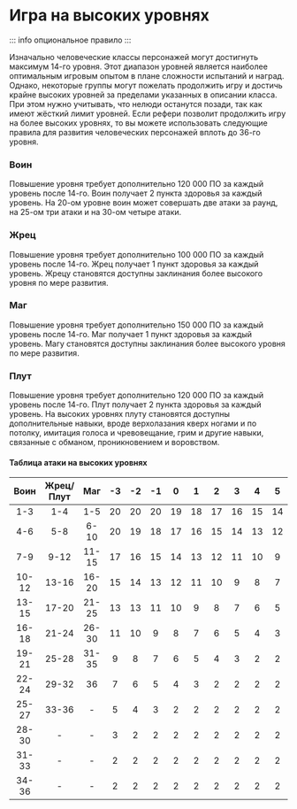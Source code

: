 # Игра на высоких уровнях

::: info опциональное правило
:::

Изначально человеческие классы персонажей могут достигнуть максимум 14-го уровня. Этот диапазон уровней является наиболее оптимальным игровым опытом в плане сложности испытаний и наград. Однако, некоторые группы могут пожелать продолжить игру и достичь крайне высоких уровней за пределами указанных в описании класса. При этом нужно учитывать, что нелюди останутся позади, так как имеют жёсткий лимит уровней. Если рефери позволит продолжить игру на более высоких уровнях, то вы можете использовать следующие правила для развития человеческих персонажей вплоть до 36-го уровня.

### Воин

Повышение уровня требует дополнительно 120 000 ПО за каждый уровень после 14-го. Воин получает 2 пункта здоровья за каждый уровень. На 20-ом уровне воин может совершать две атаки за раунд, на 25-ом три атаки и на 30-ом четыре атаки.

### Жрец

Повышение уровня требует дополнительно 100 000 ПО за каждый уровень после 14-го. Жрец получает 1 пункт здоровья за каждый уровень. Жрецу становятся доступны заклинания более высокого уровня по мере развития.

### Маг

Повышение уровня требует дополнительно 150 000 ПО за каждый уровень после 14-го. Маг получает 1 пункт здоровья за каждый уровень. Магу становятся доступны заклинания более высокого уровня по мере развития.

### Плут

Повышение уровня требует дополнительно 120 000 ПО за каждый уровень после 14-го. Плут получает 2 пункта здоровья за каждый уровень. На высоких уровнях плуту становятся доступны дополнительные навыки, вроде верхолазания кверх ногами и по потолку, имитация голоса и чревовещание, грим и другие навыки, связанные с обманом, проникновением и воровством.

#### Таблица атаки на высоких уровнях

| Воин  | Жрец/Плут |  Маг  | -3  | -2  | -1  |  0  |  1  |  2  |  3  |  4  |  5  |  6  |  7  |  8  |  9  |
| :---: | :-------: | :---: | :-: | :-: | :-: | :-: | :-: | :-: | :-: | :-: | :-: | :-: | :-: | :-: | :-: |
|  1-3  |    1-4    |  1-5  | 20  | 20  | 20  | 19  | 18  | 17  | 16  | 15  | 14  | 13  | 12  | 11  | 10  |
|  4-6  |    5-8    | 6-10  | 20  | 19  | 18  | 17  | 16  | 15  | 14  | 13  | 12  | 11  | 10  |  9  |  8  |
|  7-9  |   9-12    | 11-15 | 17  | 16  | 15  | 14  | 13  | 12  | 11  | 10  |  9  |  8  |  7  |  6  |  5  |
| 10-12 |   13-16   | 16-20 | 15  | 14  | 13  | 12  | 11  | 10  |  9  |  8  |  7  |  6  |  5  |  4  |  3  |
| 13-15 |   17-20   | 21-25 | 13  | 13  | 11  | 10  |  9  |  8  |  7  |  6  |  5  |  4  |  3  |  2  |  2  |
| 16-18 |   21-24   | 26-30 | 11  | 10  |  9  |  8  |  7  |  6  |  5  |  4  |  3  |  2  |  2  |  2  |  2  |
| 19-21 |   25-28   | 31-35 |  9  |  8  |  7  |  6  |  5  |  4  |  3  |  2  |  2  |  2  |  2  |  2  |  2  |
| 22-24 |   29-32   |  36   |  7  |  6  |  5  |  4  |  3  |  2  |  2  |  2  |  2  |  2  |  2  |  2  |  2  |
| 25-27 |   33-36   |   -   |  5  |  4  |  3  |  2  |  2  |  2  |  2  |  2  |  2  |  2  |  2  |  2  |  2  |
| 28-30 |     -     |   -   |  3  |  2  |  2  |  2  |  2  |  2  |  2  |  2  |  2  |  2  |  2  |  2  |  2  |
| 31-33 |     -     |   -   |  2  |  2  |  2  |  2  |  2  |  2  |  2  |  2  |  2  |  2  |  2  |  2  |  2  |
| 34-36 |     -     |   -   |  2  |  2  |  2  |  2  |  2  |  2  |  2  |  2  |  2  |  2  |  2  |  2  |  2  |
